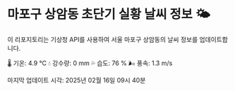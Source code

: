 
# 마포구 상암동 초단기 실황 날씨 정보 🌤️

이 리포지토리는 기상청 API를 사용하여 서울 마포구 상암동의 날씨 정보를 업데이트합니다. 

🌡️ 기온: 4.9 ℃
💧 강수량: 0 mm
💦 습도: 76 %
🌬️ 풍속: 1.3 m/s

마지막 업데이트 시각: 2025년 02월 16일 09시 40분    
